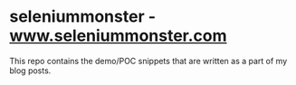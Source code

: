 seleniummonster - www.seleniummonster.com
=====================

This repo contains the demo/POC snippets that are written as a part of my blog posts.
